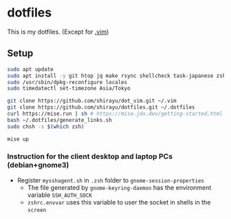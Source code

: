 
# dotfiles

This is my dotfiles. (Except for [.vim](https://github.com/shirayu/dot_vim))

## Setup

```bash
sudo apt update
sudo apt install -y git htop jq make rsync shellcheck task-japanese zsh locales tmux
sudo /usr/sbin/dpkg-reconfigure locales
sudo timedatectl set-timezone Asia/Tokyo

git clone https://github.com/shirayu/dot_vim.git ~/.vim
git clone https://github.com/shirayu/dotfiles.git ~/.dotfiles
curl https://mise.run | sh # https://mise.jdx.dev/getting-started.html
bash ~/.dotfiles/generate_links.sh
sudo chsh -s $(which zsh)

mise up
```

### Instruction for the client desktop and laptop PCs (debian+gnome3)

- Register ``mysshagent.sh`` in ``.zsh`` folder to ``gnome-session-properties``
    - The file generated by ``gnome-keyring-daemon`` has the environment variable ``SSH_AUTH_SOCK``
    - ``zshrc.envvar`` uses this variable to user the socket in shells in the ``screen``
